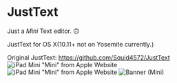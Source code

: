 # JustText
Just a *Mini* Text editor. 🙃

JustText for OS X(10.11+ not on Yosemite currently.)

Original JustText: https://github.com/Squid4572/JustText
![iPad Mini "Mini" from Apple Website](https://user-images.githubusercontent.com/80015221/151625913-8916d3a7-ba6d-4837-be13-4eb45e108eca.png)
![iPad Mini "Mini" from Apple Website](https://user-images.githubusercontent.com/80015221/151626129-cc1d700d-e136-4aad-b36f-8ce4f373937e.svg)
![Banner (Mini)](https://user-images.githubusercontent.com/80015221/151716709-a4c5b0e9-5b7c-4dc5-8020-0c163fbd3840.png)
